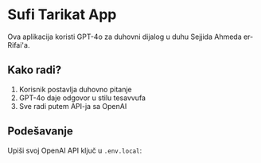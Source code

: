 
# Sufi Tarikat App

Ova aplikacija koristi GPT-4o za duhovni dijalog u duhu Sejjida Ahmeda er-Rifai'a.

## Kako radi?

1. Korisnik postavlja duhovno pitanje
2. GPT-4o daje odgovor u stilu tesavvufa
3. Sve radi putem API-ja sa OpenAI

## Podešavanje

Upiši svoj OpenAI API ključ u `.env.local`:

